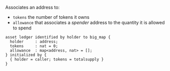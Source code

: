 Associates an address to:
* `tokens` the number of tokens it owns
* `allowance` that associates a <i>spender</i> address to the quantity it is allowed to spend

<p></p>

```archetype
asset ledger identified by holder to big_map {
  holder     : address;
  tokens     : nat = 0;
  allowance  : map<address, nat> = [];
} initialized by {
  { holder = caller; tokens = totalsupply }
}
```